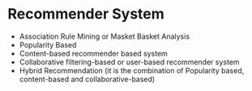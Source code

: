 # Recommender System
- Association Rule Mining or Masket Basket Analysis
- Popularity Based
- Content-based recommender based system
- Collaborative filtering-based or user-based recommender system
- Hybrid Recommendation (it is the combination of Popularity based, content-based and collaborative-based)
